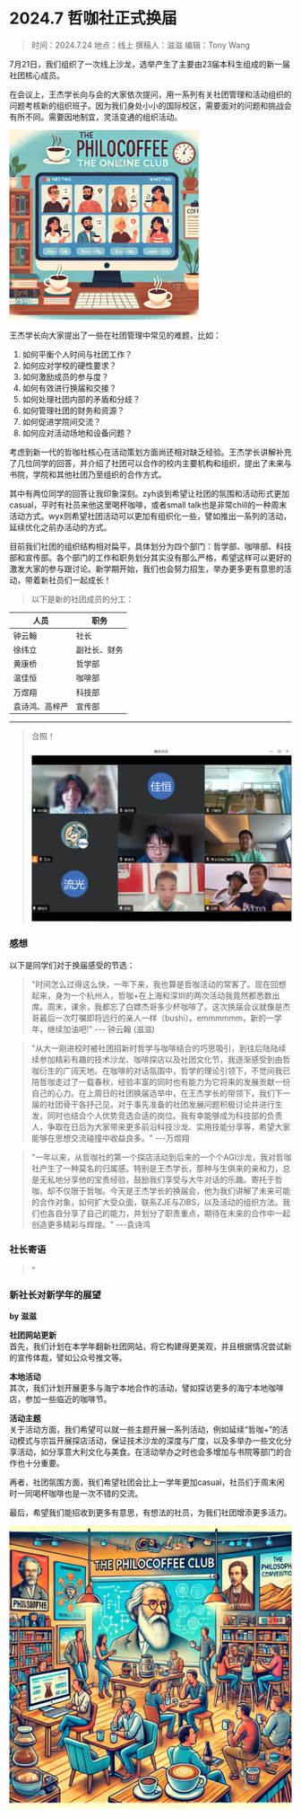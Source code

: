 # 2024.7 哲咖社正式换届

> 时间：2024.7.24
> 地点：线上
> 撰稿人：滋滋
> 编辑：Tony Wang

7月21日，我们组织了一次线上沙龙，选举产生了主要由23届本科生组成的新一届社团核心成员。

在会议上，王杰学长向与会的大家依次提问，用一系列有关社团管理和活动组织的问题考核新的组织班子。因为我们身处小小的国际校区，需要面对的问题和挑战会有所不同。需要因地制宜，灵活变通的组织活动。

<img src="./content.assets/meeting.webp" alt="meeting" style="zoom:33%;" />

王杰学长向大家提出了一些在社团管理中常见的难题，比如：

1. 如何平衡个人时间与社团工作？
2. 如何应对学校的硬性要求？
3. 如何激励成员的参与度？
4. 如何有效进行换届和交接？
5. 如何处理社团内部的矛盾和分歧？
6. 如何管理社团的财务和资源？
7. 如何促进学院间交流？
8. 如何应对活动场地和设备问题？

考虑到新一代的哲咖社核心在活动策划方面尚还相对缺乏经验。王杰学长讲解补充了几位同学的回答，并介绍了社团可以合作的校内主要机构和组织，提出了未来与书院，学院和其他社团乃至组织的合作方式。

其中有两位同学的回答让我印象深刻。zyh谈到希望让社团的氛围和活动形式更加casual，平时有社员来他这里喝杯咖啡，或者small talk也是非常chill的一种周末活动方式。wyx则希望社团活动可以更加有组织化一些，譬如推出一系列的活动，延续优化之前办活动的方式。

目前我们社团的组织结构相对扁平，具体划分为四个部门：哲学部、咖啡部、科技部和宣传部。各个部门的工作和职务划分其实没有那么严格，希望这样可以更好的激发大家的参与跟讨论。新学期开始，我们也会努力招生，举办更多更有意思的活动，带着新社员们一起成长！

> 以下是新的社团成员的分工：

| 人员           | 职务         |
| -------------- | ------------ |
| 钟云翰         | 社长         |
| 徐纬立         | 副社长、财务 |
| 黄康桥         | 哲学部       |
| 温佳恒         | 咖啡部       |
| 万煜翔         | 科技部       |
| 袁诗鸿、高梓严  | 宣传部       |

---

> 合照！  
>
> ![image-20240729230131208](./content.assets/image-20240729230131208.png)

### 感想
以下是同学们对于换届感受的节选：

> "时间怎么过得这么快，一年下来，我也算是哲咖活动的常客了。现在回想起来，身为一个杭州人，哲咖+在上海和深圳的两次活动我竟然都悉数出席。周末，课余，我都忘了白嫖杰哥多少杯咖啡了。这次换届会议就像是杰哥最后一次叮嘱即将远行的亲人一样（bushi）。emmmmmm，新的一学年，继续加油吧!"
--- 钟云翰 (滋滋)

> "从大一刚进校时被社团招新时哲学与咖啡结合的巧思吸引，到往后陆陆续续参加精彩有趣的技术沙龙、咖啡探店以及社团文化节，我逐渐感受到由哲咖衍生的广阔天地。在咖啡的对话氛围中，哲学的理论引领下，不觉间我已陪哲咖走过了一载春秋，经验丰富的同时也有能力为它将来的发展贡献一份自己的心力。在上周日的社团换届选举中，在王杰学长的带领下，我们下一届的社团骨干各抒己见，对于事先准备的社团发展问题积极讨论并进行生发，同时也结合个人优势竞选合适的岗位。我有幸能够成为科技部的负责人，争取在日后为大家带来更多前沿科技沙龙、实用技能分享等，希望大家能够在思想交流碰撞中收益良多。"
---万煜翔

> "一年以来，从哲咖社的第一个探店活动到后来的一个个AGI沙龙，我对哲咖社产生了一种莫名的归属感。特别是王杰学长，那种与生俱来的亲和力，总是无私地分享他的宝贵经验，鼓励我们享受与大牛对话的乐趣。寄托于哲咖，却不仅限于哲咖。今天是王杰学长的换届会，他为我们讲解了未来可能的合作对象，如何扩大受众面，联系ZJE与ZIBS，以及活动的组织方法。我们也各自分享了自己的能力，并划分了职责重点，期待在未来的合作中一起创造更多精彩与辉煌。"
---袁诗鸿

### 社长寄语

> "


### 新社长对新学年的展望
**by 滋滋**

**社团网站更新**  
首先，我们计划在本学年翻新社团网站，将它构建得更美观，并且根据情况尝试新的宣传体裁，譬如公众号推文等。

**本地活动**  
其次，我们计划开展更多与海宁本地合作的活动，譬如探访更多的海宁本地咖啡店，参加一些临近的咖啡节。

**活动主题**  
关于活动方面，我们希望可以就一些主题开展一系列活动，例如延续“哲咖+”的活动模式与宗旨开展探店活动，保证技术沙龙的深度与广度，以及多举办一些文化分享活动，如分享意大利文化与美食。在活动举办之时也会多增加与书院等部门的合作也十分重要。

再者，社团氛围方面，我们希望社团会比上一学年更加casual，社员们于周末闲时一同喝杯咖啡也是一次不错的交流。

最后，希望我们能招收到更多有意思，有想法的社员，为我们社团增添更多活力。

<img src="./content.assets/future0.webp" alt="future0" style="zoom:50%;" />